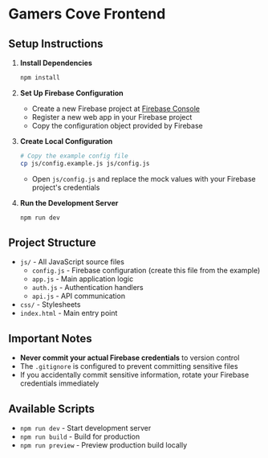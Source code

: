 # Gamers Cove Frontend

## Setup Instructions

1. **Install Dependencies**
   ```bash
   npm install
   ```

2. **Set Up Firebase Configuration**
   - Create a new Firebase project at [Firebase Console](https://console.firebase.google.com/)
   - Register a new web app in your Firebase project
   - Copy the configuration object provided by Firebase

3. **Create Local Configuration**
   ```bash
   # Copy the example config file
   cp js/config.example.js js/config.js
   ```
   - Open `js/config.js` and replace the mock values with your Firebase project's credentials

4. **Run the Development Server**
   ```bash
   npm run dev
   ```

## Project Structure

- `js/` - All JavaScript source files
  - `config.js` - Firebase configuration (create this file from the example)
  - `app.js` - Main application logic
  - `auth.js` - Authentication handlers
  - `api.js` - API communication
- `css/` - Stylesheets
- `index.html` - Main entry point

## Important Notes

- **Never commit your actual Firebase credentials** to version control
- The `.gitignore` is configured to prevent committing sensitive files
- If you accidentally commit sensitive information, rotate your Firebase credentials immediately

## Available Scripts

- `npm run dev` - Start development server
- `npm run build` - Build for production
- `npm run preview` - Preview production build locally
